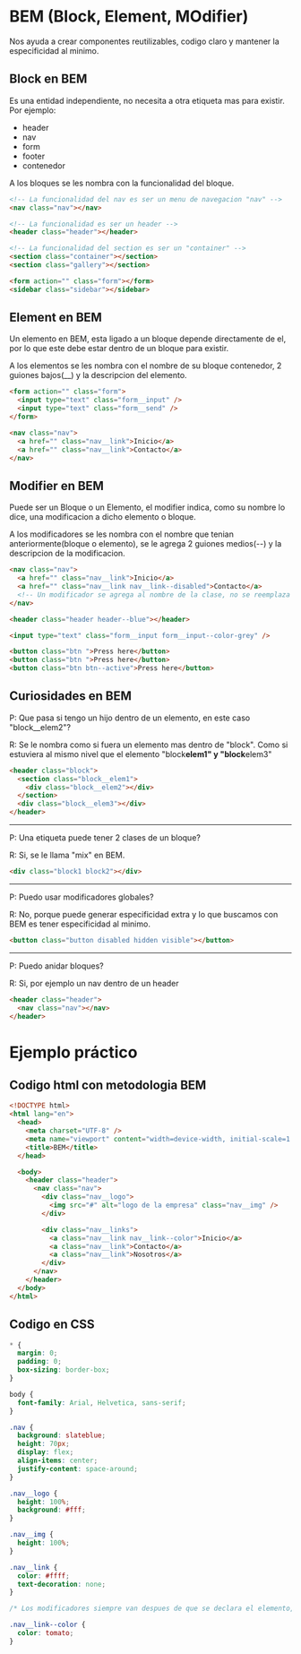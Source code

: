 # BEM (Block, Element, MOdifier)

Nos ayuda a crear componentes reutilizables, codigo claro y mantener la especificidad al minimo.

## Block en BEM

Es una entidad independiente, no necesita a otra etiqueta mas para existir. Por ejemplo:

- header
- nav
- form
- footer
- contenedor

A los bloques se les nombra con la funcionalidad del bloque.

```html
<!-- La funcionalidad del nav es ser un menu de navegacion "nav" -->
<nav class="nav"></nav>

<!-- La funcionalidad es ser un header -->
<header class="header"></header>

<!-- La funcionalidad del section es ser un "container" -->
<section class="container"></section>
<section class="gallery"></section>

<form action="" class="form"></form>
<sidebar class="sidebar"></sidebar>
```

## Element en BEM

Un elemento en BEM, esta ligado a un bloque depende directamente de el, por lo que este debe estar dentro de un bloque para existir.

A los elementos se les nombra con el nombre de su bloque contenedor, 2 guiones bajos(\_\_) y la descripcion del elemento.

```html
<form action="" class="form">
  <input type="text" class="form__input" />
  <input type="text" class="form__send" />
</form>
```

```html
<nav class="nav">
  <a href="" class="nav__link">Inicio</a>
  <a href="" class="nav__link">Contacto</a>
</nav>
```

## Modifier en BEM

Puede ser un Bloque o un Elemento, el modifier indica, como su nombre lo dice, una modificacion a dicho elemento o bloque.

A los modificadores se les nombra con el nombre que tenian anteriormente(bloque o elemento), se le agrega 2 guiones medios(--) y la descripcion de la modificacion.

```html
<nav class="nav">
  <a href="" class="nav__link">Inicio</a>
  <a href="" class="nav__link nav__link--disabled">Contacto</a>
  <!-- Un modificador se agrega al nombre de la clase, no se reemplaza como en el ejemplo de arriba -->
</nav>
```

```html
<header class="header header--blue"></header>
```

```html
<input type="text" class="form__input form__input--color-grey" />
```

```html
<button class="btn ">Press here</button>
<button class="btn ">Press here</button>
<button class="btn btn--active">Press here</button>
```

## Curiosidades en BEM

P: Que pasa si tengo un hijo dentro de un elemento, en este caso "block\_\_elem2"?

R: Se le nombra como si fuera un elemento mas dentro de "block". Como si estuviera al mismo nivel que el elemento "block**elem1" y "block**elem3"

```html
<header class="block">
  <section class="block__elem1">
    <div class="block__elem2"></div>
  </section>
  <div class="block__elem3"></div>
</header>
```

---

P: Una etiqueta puede tener 2 clases de un bloque?

R: Si, se le llama "mix" en BEM.

```html
<div class="block1 block2"></div>
```

---

P: Puedo usar modificadores globales?

R: No, porque puede generar especificidad extra y lo que buscamos con BEM es tener especificidad al minimo.

```html
<button class="button disabled hidden visible"></button>
```

---

P: Puedo anidar bloques?

R: Si, por ejemplo un nav dentro de un header

```html
<header class="header">
  <nav class="nav"></nav>
</header>
```

# Ejemplo práctico

## Codigo html con metodologia BEM

```html
<!DOCTYPE html>
<html lang="en">
  <head>
    <meta charset="UTF-8" />
    <meta name="viewport" content="width=device-width, initial-scale=1.0" />
    <title>BEM</title>
  </head>

  <body>
    <header class="header">
      <nav class="nav">
        <div class="nav__logo">
          <img src="#" alt="logo de la empresa" class="nav__img" />
        </div>

        <div class="nav__links">
          <a class="nav__link nav__link--color">Inicio</a>
          <a class="nav__link">Contacto</a>
          <a class="nav__link">Nosotros</a>
        </div>
      </nav>
    </header>
  </body>
</html>
```

## Codigo en CSS

```css
* {
  margin: 0;
  padding: 0;
  box-sizing: border-box;
}

body {
  font-family: Arial, Helvetica, sans-serif;
}

.nav {
  background: slateblue;
  height: 70px;
  display: flex;
  align-items: center;
  justify-content: space-around;
}

.nav__logo {
  height: 100%;
  background: #fff;
}

.nav__img {
  height: 100%;
}

.nav__link {
  color: #ffff;
  text-decoration: none;
}

/* Los modificadores siempre van despues de que se declara el elemento, en este caso ".nav__link */

.nav__link--color {
  color: tomato;
}
```
